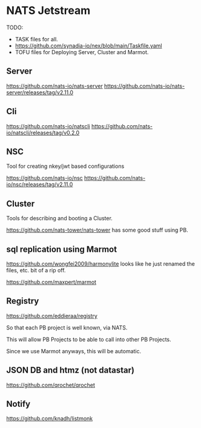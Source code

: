 # NATS Jetstream   

TODO:

- TASK files for all.
- https://github.com/synadia-io/nex/blob/main/Taskfile.yaml
- TOFU files for Deploying Server, Cluster and Marmot.

## Server

https://github.com/nats-io/nats-server
https://github.com/nats-io/nats-server/releases/tag/v2.11.0

## Cli

https://github.com/nats-io/natscli
https://github.com/nats-io/natscli/releases/tag/v0.2.0

## NSC

Tool for creating nkey/jwt based configurations

https://github.com/nats-io/nsc
https://github.com/nats-io/nsc/releases/tag/v2.11.0

## Cluster

Tools for describing and booting a Cluster.

https://github.com/nats-tower/nats-tower has some good stuff using PB.

## sql replication using Marmot

https://github.com/wongfei2009/harmonylite looks like he just renamed the files, etc. bit of a rip off.

https://github.com/maxpert/marmot



## Registry

https://github.com/eddieraa/registry

So that each PB project is well known, via NATS.

This will allow  PB Projects to be able to call into other PB Projects.

Since we use Marmot anyways, this will be automatic.

## JSON DB and htmz (not datastar)

https://github.com/qrochet/qrochet

## Notify

https://github.com/knadh/listmonk 



